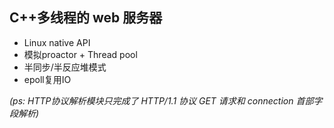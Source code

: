## C++多线程的 web 服务器

+ Linux native API
+ 模拟proactor + Thread pool
+ 半同步/半反应堆模式 
+ epoll复用IO

*(ps: HTTP协议解析模块只完成了 HTTP/1.1 协议 GET 请求和 connection 首部字段解析)*

